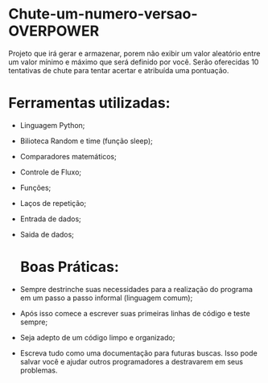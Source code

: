 # Chute-um-numero-versao-OVERPOWER
Projeto que irá gerar e armazenar, porem não exibir um valor aleatório entre um valor mínimo e máximo que será 
definido por você. Serão oferecidas 10 tentativas de chute para tentar acertar e atribuída uma pontuação.

# Ferramentas utilizadas:
- Linguagem Python;
- Bilioteca Random e time (função sleep);
- Comparadores matemáticos;
- Controle de Fluxo;
- Funções;
- Laços de repetição;
- Entrada de dados;
- Saida de dados;

  # Boas Práticas:
- Sempre destrinche suas necessidades para a realização do programa em um passo a passo informal (linguagem comum);
- Após isso comece a escrever suas primeiras linhas de código e teste sempre;
- Seja adepto de um código limpo e organizado;
- Escreva tudo como uma documentação para futuras buscas. Isso pode salvar você e ajudar outros programadores a destravarem em seus problemas.
